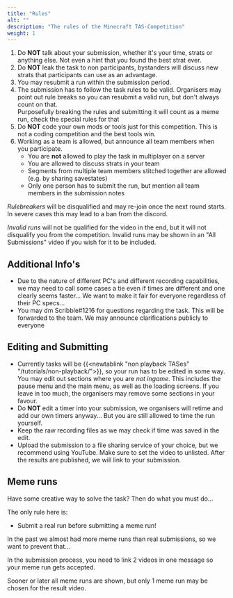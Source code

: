 ```yaml
---
title: "Rules"
alt: ""
description: "The rules of the Minecraft TAS-Competition"
weight: 1
---
```


1. Do **NOT** talk about your submission, whether it's your time, strats or anything else. Not even a hint that you found the best strat ever.
2. Do **NOT** leak the task to non participants, bystanders will discuss new strats that participants can use as an advantage.
3. You may resubmit a run within the submission period.
4. The submission has to follow the task rules to be valid. Organisers may point out rule breaks so you can resubmit a valid run, but don't always count on that.  
Purposefully breaking the rules and submitting it will count as a meme run, check the special rules for that
5. Do **NOT** code your own mods or tools just for this competition. This is not a coding competition and the best tools win.
6. Working as a team is allowed, but announce all team members when you participate.
   * You are **not** allowed to play the task in multiplayer on a server
   * You are allowed to discuss strats in your team
   * Segments from multiple team members stitched together are allowed (e.g. by sharing savestates)
   * Only one person has to submit the run, but mention all team members in the submission notes
  
*Rulebreakers* will be disqualified and may re-join once the next round starts. In severe cases this may lead to a ban from the discord.
  
*Invalid runs* will not be qualified for the video in the end, but it will not disqualify you from the competition. Invalid runs may be shown in an "All Submissions" video if you wish for it to be included.

## Additional Info's
* Due to the nature of different PC's and different recording capabilities, we may need to call some cases a tie even if times are different and one clearly seems faster... We want to make it fair for everyone regardless of their PC specs...
* You may dm Scribble#1216 for questions regarding the task. This will be forwarded to the team. We may announce clarifications publicly to everyone

## Editing and Submitting
* Currently tasks will be {{<newtablink "non playback TASes" "/tutorials/non-playback/">}}, so your run has to be edited in some way. You may edit out sections where you are *not ingame*. This includes the pause menu and the main menu, as well as the loading screens. If you leave in too much, the organisers may remove some sections in your favour.  
* Do **NOT** edit a timer into your submission, we organisers will retime and add our own timers anyway... But you are still allowed to time the run yourself.
* Keep the raw recording files as we may check if time was saved in the edit.
* Upload the submission to a file sharing service of your choice, but we recommend using YouTube. Make sure to set the video to unlisted. After the results are published, we will link to your submission.

## Meme runs
Have some creative way to solve the task? Then do what you must do...

The only rule here is:
* Submit a real run before submitting a meme run!
  
In the past we almost had more meme runs than real submissions, so we want to prevent that...

In the submission process, you need to link 2 videos in one message so your meme run gets accepted.

Sooner or later all meme runs are shown, but only 1 meme run may be chosen for the result video.